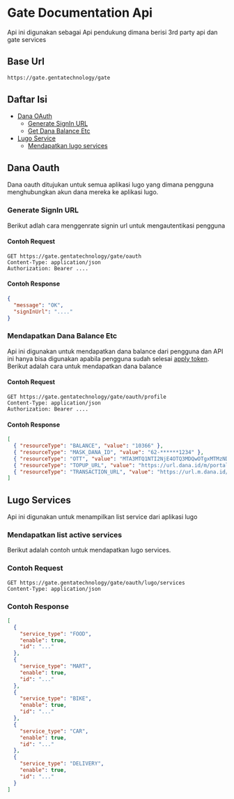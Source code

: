 # Gate Documentation Api

Api ini digunakan sebagai Api pendukung dimana berisi 3rd party api dan gate services

## Base Url

```bash
https://gate.gentatechnology/gate
```

## Daftar Isi

- [Dana OAuth](#dana-oauth)
  - [Generate SignIn URL](#generate-signin-url)
  - [Get Dana Balance Etc](#get-dana-balance-etc)
- [Lugo Service](#lugo-services)
  - [Mendapatkan lugo services](#mendapatkan-list-active-services)

## Dana Oauth

Dana oauth ditujukan untuk semua aplikasi lugo yang dimana pengguna menghubungkan akun dana mereka ke aplikasi lugo.

### Generate SignIn URL

Berikut adlah cara menggenrate signin url untuk mengautentikasi pengguna

#### Contoh Request

```http
GET https://gate.gentatechnology/gate/oauth
Content-Type: application/json
Authorization: Bearer ....
```

#### Contoh Response

```json
{
  "message": "OK",
  "signInUrl": "...."
}
```

### Mendapatkan Dana Balance Etc

Api ini digunakan untuk mendapatkan dana balance dari pengguna dan API ini hanya bisa digunakan apabila pengguna sudah selesai [apply token](#generate-signin-url). Berikut adalah cara untuk mendapatkan dana balance

#### Contoh Request

```http
GET https://gate.gentatechnology/gate/oauth/profile
Content-Type: application/json
Authorization: Bearer ....
```

#### Contoh Response

```json
[
  { "resourceType": "BALANCE", "value": "10366" },
  { "resourceType": "MASK_DANA_ID", "value": "62-******1234" },
  { "resourceType": "OTT", "value": "MTA3MTQ1NTI2NjE4OTQ3MDQwOTgxMTMzNDg5MTcyMTY3M" },
  { "resourceType": "TOPUP_URL", "value": "https://url.dana.id/m/portal/topup" },
  { "resourceType": "TRANSACTION_URL", "value": "https://url.m.dana.id/m/ipg?sourcePlatform=IPG" }
]
```

## Lugo Services

Api ini digunakan untuk menampilkan list service dari aplikasi lugo

### Mendapatkan list active services

Berikut adalah contoh untuk mendapatkan lugo services.

### Contoh Request

```http
GET https://gate.gentatechnology/gate/oauth/lugo/services
Content-Type: application/json
```

### Contoh Response

```json
[
  {
    "service_type": "FOOD",
    "enable": true,
    "id": "..."
  },
  {
    "service_type": "MART",
    "enable": true,
    "id": "..."
  },
  {
    "service_type": "BIKE",
    "enable": true,
    "id": "..."
  },
  {
    "service_type": "CAR",
    "enable": true,
    "id": "..."
  },
  {
    "service_type": "DELIVERY",
    "enable": true,
    "id": "..."
  }
]
```
